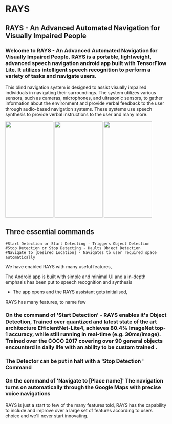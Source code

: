 # RAYS
## RAYS - An Advanced Automated Navigation for Visually Impaired People

### Welcome to RAYS - An Advanced Automated Navigation for Visually Impaired People. RAYS is a portable, lightweight, advanced speech navigation android app built with TensorFlow Lite. It utilizes intelligent speech recognition to perform a variety of tasks and navigate users. 

This blind navigation system is designed to assist visually impaired individuals in navigating their surroundings. The system utilizes various sensors, such as cameras, microphones, and ultrasonic sensors, to gather information about the environment and provide verbal feedback to the user through audio-based navigation systems. These systems use speech synthesis to provide verbal instructions to the user and many more.


<img src="https://user-images.githubusercontent.com/56316487/215317093-2ec1790c-b1f3-4ce0-837e-b683c1cedcb9.jpeg" width="150" height="300"> <img src="https://user-images.githubusercontent.com/56316487/215317096-4b7e68d9-41c9-49cb-b868-f6d4e4244361.jpeg" width="150" height="300">
<img src="https://user-images.githubusercontent.com/56316487/215317099-4263ddaa-274a-4bf7-8a60-d94f80d6a299.jpeg" width="150" height="300">

## Three essential commands

```
#Start Detection or Start Detecting - Triggers Object Detection
#Stop Detection or Stop Detecting - Haults Object Detection
#Navigate to [Desired Location] - Navigates to user required space automatically
```

We have enabled RAYS with many useful features,

The Android app is built with simple and minimal UI and a in-depth emphasis has been put to speech recognition and synthesis

- The app opens and the RAYS assistant gets initialised,

RAYS has many features, to name few

### On the command of 'Start Detection' - RAYS enables it's Object Detection, Trained over quantized and  latest state of the art architecture EfficientNet-Lite4, achieves 80.4% ImageNet top-1 accuracy, while still running in real-time (e.g. 30ms/image). Trained over the COCO 2017 covering over 90 general objects encounterd in daily life with an ability to be custom trained .


### The Detector can be put in halt with a 'Stop Detection ' Command

### On the command of 'Navigate to [Place name]' The navigation turns on automatically through the Google Maps with precise voice navigations


RAYS is just a start to few of the many features told, RAYS has the capability to include and improve over a large set of features according to users choice and we'll never start innovating.
